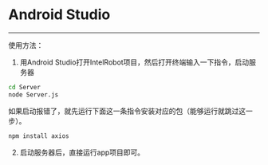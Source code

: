 # Android Studio
---
使用方法：
1. 用Android Studio打开IntelRobot项目，然后打开终端输入一下指令，启动服务器

  ```cmd
  cd Server
  node Server.js
  ```

  如果启动报错了，就先运行下面这一条指令安装对应的包（能够运行就跳过这一步）。

  ```cmd
  npm install axios
  ```

2. 启动服务器后，直接运行app项目即可。